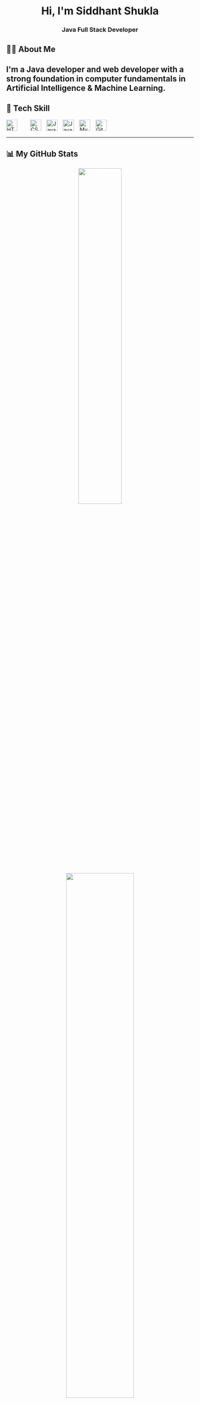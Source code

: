 <h1 align="center">Hi, I'm Siddhant Shukla</h1>
<h3 align="center">Java Full Stack Developer</h3>



## 🙋‍♂️ About Me

I'm a Java developer and web developer with a strong foundation in computer fundamentals in Artificial Intelligence & Machine Learning.
---

## 🚀 Tech Skill
<p align="left">
  <img src="https://cdn.jsdelivr.net/gh/devicons/devicon/icons/html5/html5-original.svg" height="30" style="margin-right:30px;" alt="HTML5"/>
  <img src="https://cdn.jsdelivr.net/gh/devicons/devicon/icons/css3/css3-original.svg" height="30" style="margin-right:10px;" alt="CSS3"/>
  <img src="https://cdn.jsdelivr.net/gh/devicons/devicon/icons/javascript/javascript-original.svg" height="30" style="margin-right:10px;" alt="JavaScript"/>
  <img src="https://cdn.jsdelivr.net/gh/devicons/devicon/icons/java/java-original.svg" height="30" style="margin-right:10px;" alt="Java"/>
  <img src="https://cdn.jsdelivr.net/gh/devicons/devicon/icons/mysql/mysql-original.svg" height="30" style="margin-right:10px;" alt="MySQL"/>
  <img src="https://cdn.jsdelivr.net/gh/devicons/devicon/icons/git/git-original.svg" height="30" style="margin-right:10px;" alt="Git"/>
</p>

---
## 📊 My GitHub Stats

<p align="center">
  <img src="https://github-readme-stats.vercel.app/api?username=My-Coding-World-Sid&show_icons=true&theme=dark&hide_border=true" width="48%" />
  
</p>

<p align="center">
  <img src="https://github-readme-streak-stats.herokuapp.com/?user=My-Coding-World-Sid&theme=dark&hide_border=true" width="60%" />
   
</p>





## 📫 Connect With Me:
<a href="https://www.linkedin.com/in/siddhant101" target="_blank">
  <img src="https://cdn.jsdelivr.net/gh/devicons/devicon/icons/linkedin/linkedin-original.svg" width="30px" alt="LinkedIn Icon"/>
</a>



---

<p align="center">⭐️ Thanks for visiting my profile!</p>
